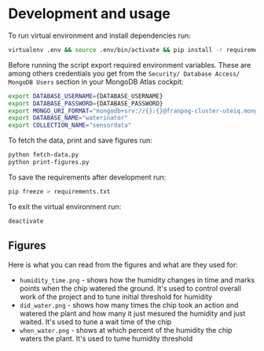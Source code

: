 # Development and usage

To run virtual environment and install dependencies run:

```bash
virtualenv .env && source .env/bin/activate && pip install -r requirements.txt
```

Before running the script export required environment variables. These are among others credentials you get from the `Security/ Database Access/ MongoDB Users` section in your MongoDB Atlas cockpit:

```bash
export DATABASE_USERNAME={DATABASE_USERNAME}
export DATABASE_PASSWORD={DATABASE_PASSWORD}
export MONGO_URI_FORMAT="mongodb+srv://{}:{}@franpog-cluster-uteiq.mongodb.net/test?retryWrites=true&w=majority"
export DATABASE_NAME="waterinator"
export COLLECTION_NAME="sensordata"
```

To fetch the data, print and save figures run:

```bash
python fetch-data.py
python print-figures.py
```

To save the requirements after development run:

```bash
pip freeze > requirements.txt
```

To exit the virtual environment run:

```bash
deactivate
```

## Figures

Here is what you can read from the figures and what are they used for:

- `humidity_time.png` - shows how the humidity changes in time and marks points when the chip watered the ground. It's used to control overall work of the project and to tune initial threshold for humidity
- `did_water.png` - shows how many times the chip took an action and watered the plant and how many it just mesured the humidity and just waited. It's used to tune a wait time of the chip
- `when_water.png` - shows at which percent of the humidity the chip waters the plant. It's used to tume humidity threshold
